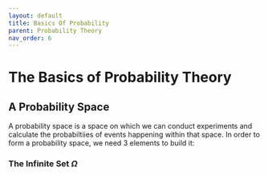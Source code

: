 ```yaml
---
layout: default
title: Basics Of Probability
parent: Probability Theory
nav_order: 6
---
```


# The Basics of Probability Theory
## A Probability Space

A probability space is a space on which we can conduct experiments and calculate the probabiltiies of events happening within that space. In order to form a probability space, we need 3 elements to build it:

### The Infinite Set $\Omega$
